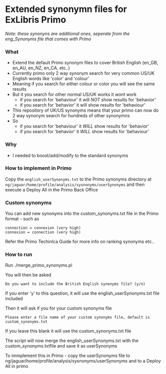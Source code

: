 Extended synonymn files for ExLibris Primo
=========

_Note: these synonyns are additional ones, seperate from the eng_Synonyms file that comes with Primo_
### What

  * Extend the default Primo synonym files to cover British English (en_GB, en_AU, en_NZ, en_CA, etc..)
  * Currently primo only 2 way synonym search for very common US/UK English words like 'color' and 'colour'
  * Meaning if you search for either colour or color you will see the same results
  * But it you search for other normal US/UK works it *wont* work
      * if you search for 'behaviour' it will *NOT* show results for 'behavior'
      * if you search for 'behavior' it will show results for 'behaviour'
  * This repository of UK/US synonyms means that your primo can now do 2 way synonym search for hundreds of other synonymns
  * So
      * if you search for 'behaviour' it *WILL* show results for 'behavior'
      * if you search for 'behavior' it *WILL* show results for 'behaviour'
 
### Why 

  * I needed to boost/add/modify to the standard synonyms

### How to implement in Primo

Copy the `english_userSynonyms.txt` to the Primo synonyms directory at `ng/jaguar/home/profile/analysis/sysnonyms/userSynonyms` and then execute a Deploy All in the Primo Back Office

### Custom synonyms

You can add new synonyms into the custom_synonyms.txt file in the Primo format - such as

    connection = connexion (very high)
    connexion = connection (very high)

Refer the Primo Techinlca Guide for more info on ranking synonyms etc..

### How to run

Run
    ./merge_primo_synonyms.pl

You will then be asked 

    Do you want to include the British English synonyms file? (y/n)

If you enter 'y' to this question, it will use the english_userSynonyms.txt file included

Then it will ask if you for your custom synonyms file

    Please enter a file name of your custom synonyms file, default is custom_synonyms.txt
    
If you leave this blank it will use the custom_synonyms.txt file

The script will now merge the english_userSynonyms.txt with the custom_synonyms.txtfile and save it as userSynonyms

To immplement this in Primo - copy the userSynonyms file to ng/jaguar/home/profile/analysis/sysnonyms/userSynonyms and to a Deploy All in primo 
